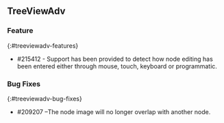 ## TreeViewAdv

### Feature
{:#treeviewadv-features}

* #215412 - Support has been provided to detect how node editing has been entered either through mouse, touch, keyboard or programmatic.

### Bug Fixes
{:#treeviewadv-bug-fixes}
* #209207 –The node image will no longer overlap with another node.
